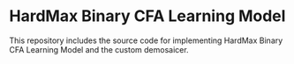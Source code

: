 # HardMax Binary CFA Learning Model

This repository includes the source code for implementing HardMax Binary CFA Learning Model and the custom demosaicer.

